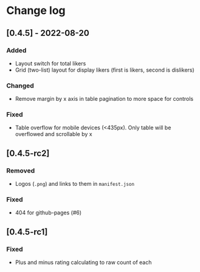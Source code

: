 # Change log

## [0.4.5] - 2022-08-20

### Added

- Layout switch for total likers
- Grid (two-list) layout for display likers (first is likers, second is dislikers)

### Changed

- Remove margin by x axis in table pagination to more space for controls

### Fixed

- Table overflow for mobile devices (<435px). Only table will be overflowed and scrollable by x

## [0.4.5-rc2]

### Removed

- Logos (`.png`) and links to them in `manifest.json`

### Fixed

- 404 for github-pages (#6)

## [0.4.5-rc1]

### Fixed

- Plus and minus rating calculating to raw count of each
